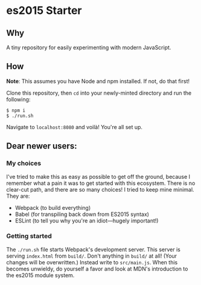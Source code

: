 # es2015 Starter

## Why

A tiny repository for easily experimenting with modern JavaScript.

## How 

**Note**: This assumes you have Node and npm installed. If not, do that first!

Clone this repository, then `cd` into your newly-minted directory and run the following:

```
$ npm i
$ ./run.sh
```

Navigate to `localhost:8080` and voilà! You're all set up. 

## Dear newer users:

### My choices

I've tried to make this as easy as possible to get off the ground, because I remember what a pain it was to get started with this ecosystem. There is no clear-cut path, and there are so many choices! I tried to keep mine minimal. They are:

* Webpack (to build everything)
* Babel (for transpiling back down from ES2015 syntax)
* ESLint (to tell you why you're an idiot—hugely important!)

### Getting started

The `./run.sh` file starts Webpack's development server. This server is serving `index.html` from `build/`. Don't anything in `build/` at all! (Your changes will be overwritten.) Instead write to `src/main.js`. When this becomes unwieldy, do yourself a favor and look at MDN's introduction to the es2015 module system.
